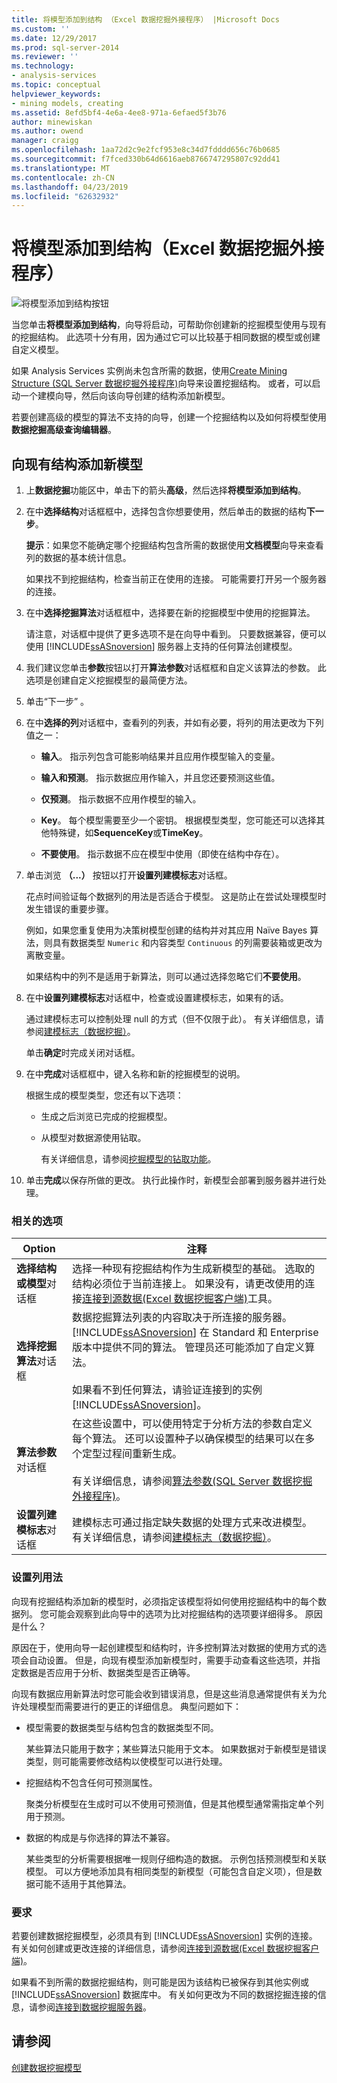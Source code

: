 ```yaml
---
title: 将模型添加到结构 （Excel 数据挖掘外接程序） |Microsoft Docs
ms.custom: ''
ms.date: 12/29/2017
ms.prod: sql-server-2014
ms.reviewer: ''
ms.technology:
- analysis-services
ms.topic: conceptual
helpviewer_keywords:
- mining models, creating
ms.assetid: 8efd5bf4-4e6a-4ee8-971a-6efaed5f3b76
author: minewiskan
ms.author: owend
manager: craigg
ms.openlocfilehash: 1aa72d2c9e2fcf953e8c34d7fdddd656c76b0685
ms.sourcegitcommit: f7fced330b64d6616aeb8766747295807c92dd41
ms.translationtype: MT
ms.contentlocale: zh-CN
ms.lasthandoff: 04/23/2019
ms.locfileid: "62632932"
---
```

# <a name="add-model-to-structure-data-mining-add-ins-for-excel"></a>将模型添加到结构（Excel 数据挖掘外接程序）
  ![将模型添加到结构按钮](media/dmc-addmodel.gif "将模型添加到结构按钮")  
  
 当您单击**将模型添加到结构**，向导将启动，可帮助你创建新的挖掘模型使用与现有的挖掘结构。 此选项十分有用，因为通过它可以比较基于相同数据的模型或创建自定义模型。  
  
 如果 Analysis Services 实例尚未包含所需的数据，使用[Create Mining Structure &#40;SQL Server 数据挖掘外接程序&#41;](create-mining-structure-sql-server-data-mining-add-ins.md)向导来设置挖掘结构。 或者，可以启动一个建模向导，然后向该向导创建的结构添加新模型。  
  
 若要创建高级的模型的算法不支持的向导，创建一个挖掘结构以及如何将模型使用**数据挖掘高级查询编辑器**。  
  
## <a name="add-a-new-model-to-an-existing-structure"></a>向现有结构添加新模型  
  
1.  上**数据挖掘**功能区中，单击下的箭头**高级**，然后选择**将模型添加到结构**。  
  
2.  在中**选择结构**对话框框中，选择包含你想要使用，然后单击的数据的结构**下一步**。  
  
     **提示**：如果您不能确定哪个挖掘结构包含所需的数据使用**文档模型**向导来查看列的数据的基本统计信息。  
  
     如果找不到挖掘结构，检查当前正在使用的连接。 可能需要打开另一个服务器的连接。  
  
3.  在中**选择挖掘算法**对话框框中，选择要在新的挖掘模型中使用的挖掘算法。  
  
     请注意，对话框中提供了更多选项不是在向导中看到。 只要数据兼容，便可以使用 [!INCLUDE[ssASnoversion](../includes/ssasnoversion-md.md)] 服务器上支持的任何算法创建模型。  
  
4.  我们建议您单击**参数**按钮以打开**算法参数**对话框框和自定义该算法的参数。 此选项是创建自定义挖掘模型的最简便方法。  
  
5.  单击“下一步” 。  
  
6.  在中**选择的列**对话框中，查看列的列表，并如有必要，将列的用法更改为下列值之一：  
  
    -   **输入**。 指示列包含可能影响结果并且应用作模型输入的变量。  
  
    -   **输入和预测**。 指示数据应用作输入，并且您还要预测这些值。  
  
    -   **仅预测**。 指示数据不应用作模型的输入。  
  
    -   **Key**。 每个模型需要至少一个密钥。 根据模型类型，您可能还可以选择其他特殊键，如**SequenceKey**或**TimeKey**。  
  
    -   **不要使用**。 指示数据不应在模型中使用（即使在结构中存在）。  
  
7.  单击浏览 **（...）** 按钮以打开**设置列建模标志**对话框。  
  
     花点时间验证每个数据列的用法是否适合于模型。 这是防止在尝试处理模型时发生错误的重要步骤。  
  
     例如，如果您重复使用为决策树模型创建的结构并对其应用 Naïve Bayes 算法，则具有数据类型 `Numeric` 和内容类型 `Continuous` 的列需要装箱或更改为离散变量。  
  
     如果结构中的列不是适用于新算法，则可以通过选择忽略它们**不要使用**。  
  
8.  在中**设置列建模标志**对话框中，检查或设置建模标志，如果有的话。  
  
     通过建模标志可以控制处理 null 的方式（但不仅限于此）。 有关详细信息，请参阅[建模标志（数据挖掘）](data-mining/modeling-flags-data-mining.md)。  
  
     单击**确定**时完成关闭对话框。  
  
9. 在中**完成**对话框框中，键入名称和新的挖掘模型的说明。  
  
     根据生成的模型类型，您还有以下选项：  
  
    -   生成之后浏览已完成的挖掘模型。  
  
    -   从模型对数据源使用钻取。  
  
         有关详细信息，请参阅[挖掘模型的钻取功能](data-mining/drillthrough-on-mining-models.md)。  
  
10. 单击**完成**以保存所做的更改。 执行此操作时，新模型会部署到服务器并进行处理。  
  
### <a name="related-options"></a>相关的选项  
  
|Option|注释|  
|------------|--------------|  
|**选择结构或模型**对话框|选择一种现有挖掘结构作为生成新模型的基础。  选取的结构必须位于当前连接上。 如果没有，请更改使用的连接[连接到源数据&#40;Excel 数据挖掘客户端&#41;](connect-to-source-data-data-mining-client-for-excel.md)工具。|  
|**选择挖掘算法**对话框|数据挖掘算法列表的内容取决于所连接的服务器。 [!INCLUDE[ssASnoversion](../includes/ssasnoversion-md.md)] 在 Standard 和 Enterprise 版本中提供不同的算法。 管理员还可能添加了自定义算法。<br /><br /> 如果看不到任何算法，请验证连接到的实例[!INCLUDE[ssASnoversion](../includes/ssasnoversion-md.md)]。|  
|**算法参数**对话框|在这些设置中，可以使用特定于分析方法的参数自定义每个算法。 还可以设置种子以确保模型的结果可以在多个定型过程间重新生成。<br /><br /> 有关详细信息，请参阅[算法参数&#40;SQL Server 数据挖掘外接程序&#41;](algorithm-parameters-sql-server-data-mining-add-ins.md)。|  
|**设置列建模标志**对话框|建模标志可通过指定缺失数据的处理方式来改进模型。 有关详细信息，请参阅[建模标志（数据挖掘）](data-mining/modeling-flags-data-mining.md)。|  
  
###  <a name="Bkmk_mdlcolumn"></a> 设置列用法  
 向现有挖掘结构添加新的模型时，必须指定该模型将如何使用挖掘结构中的每个数据列。 您可能会观察到此向导中的选项为比对挖掘结构的选项要详细得多。 原因是什么？  
  
 原因在于，使用向导一起创建模型和结构时，许多控制算法对数据的使用方式的选项会自动设置。 但是，向现有模型添加新模型时，需要手动查看这些选项，并指定数据是否应用于分析、数据类型是否正确等。  
  
 向现有数据应用新算法时您可能会收到错误消息，但是这些消息通常提供有关为允许处理模型而需要进行的更正的详细信息。 典型问题如下：  
  
-   模型需要的数据类型与结构包含的数据类型不同。  
  
     某些算法只能用于数字；某些算法只能用于文本。 如果数据对于新模型是错误类型，则可能需要修改结构以使模型可以进行处理。  
  
-   挖掘结构不包含任何可预测属性。  
  
     聚类分析模型在生成时可以不使用可预测值，但是其他模型通常需指定单个列用于预测。  
  
-   数据的构成是与你选择的算法不兼容。  
  
     某些类型的分析需要根据唯一规则仔细构造的数据。 示例包括预测模型和关联模型。 可以方便地添加具有相同类型的新模型（可能包含自定义项），但是数据可能不适用于其他算法。  
  
### <a name="requirements"></a>要求  
 若要创建数据挖掘模型，必须具有到 [!INCLUDE[ssASnoversion](../includes/ssasnoversion-md.md)] 实例的连接。 有关如何创建或更改连接的详细信息，请参阅[连接到源数据&#40;Excel 数据挖掘客户端&#41;](connect-to-source-data-data-mining-client-for-excel.md)。  
  
 如果看不到所需的数据挖掘结构，则可能是因为该结构已被保存到其他实例或 [!INCLUDE[ssASnoversion](../includes/ssasnoversion-md.md)] 数据库中。 有关如何更改为不同的数据挖掘连接的信息，请参阅[连接到数据挖掘服务器](connect-to-a-data-mining-server.md)。  
  
## <a name="see-also"></a>请参阅  
 [创建数据挖掘模型](creating-a-data-mining-model.md)   
